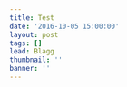 ```yaml
---
title: Test
date: '2016-10-05 15:00:00'
layout: post
tags: []
lead: Blagg
thumbnail: ''
banner: ''
---
```

